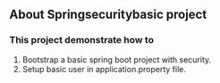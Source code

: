 ## About Springsecuritybasic project
### This project demonstrate how to
1. Bootstrap a basic spring boot project with security.
2. Setup basic user in application.property file.